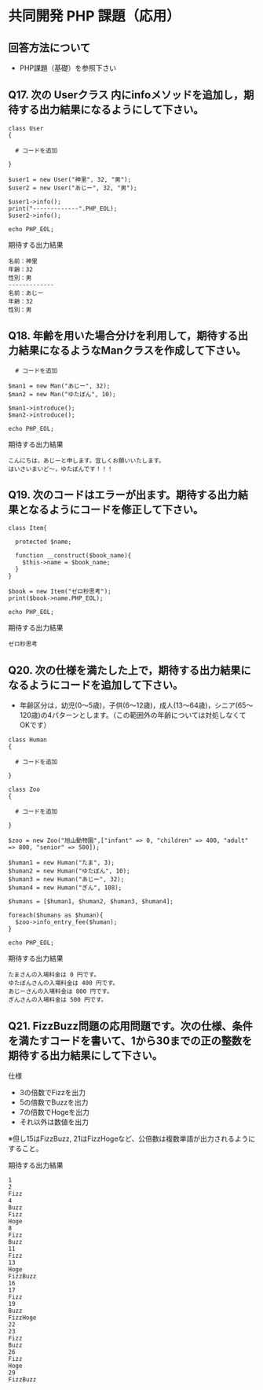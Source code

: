 # 共同開発 PHP 課題（応用）

## 回答方法について

- PHP課題（基礎）を参照下さい

## Q17. 次の Userクラス 内にinfoメソッドを追加し，期待する出力結果になるようにして下さい。

```
class User
{

  # コードを追加

}

$user1 = new User("神里", 32, "男");
$user2 = new User("あじー", 32, "男");

$user1->info();
print("-------------".PHP_EOL);
$user2->info();

echo PHP_EOL;
```

期待する出力結果

```
名前：神里
年齢：32
性別：男
-------------
名前：あじー
年齢：32
性別：男
```

## Q18. 年齢を用いた場合分けを利用して，期待する出力結果になるようなManクラスを作成して下さい。

```
  # コードを追加

$man1 = new Man("あじー", 32);
$man2 = new Man("ゆたぼん", 10);

$man1->introduce();
$man2->introduce();

echo PHP_EOL;
```

期待する出力結果

```
こんにちは，あじーと申します。宜しくお願いいたします。
はいさいまいど〜，ゆたぼんです！！！
```

## Q19. 次のコードはエラーが出ます。期待する出力結果となるようにコードを修正して下さい。

```
class Item{

  protected $name;

  function __construct($book_name){
    $this->name = $book_name;
  }
}

$book = new Item("ゼロ秒思考");
print($book->name.PHP_EOL);

echo PHP_EOL;
```

期待する出力結果

```
ゼロ秒思考
```

## Q20. 次の仕様を満たした上で，期待する出力結果になるようにコードを追加して下さい。

- 年齢区分は，幼児(0〜5歳)，子供(6〜12歳)，成人(13〜64歳)，シニア(65〜120歳)の4パターンとします。（この範囲外の年齢については対処しなくてOKです）

```
class Human
{

  # コードを追加

}

class Zoo
{

  # コードを追加

}

$zoo = new Zoo("旭山動物園",["infant" => 0, "children" => 400, "adult" => 800, "senior" => 500]);

$human1 = new Human("たま", 3);
$human2 = new Human("ゆたぼん", 10);
$human3 = new Human("あじー", 32);
$human4 = new Human("ぎん", 108);

$humans = [$human1, $human2, $human3, $human4];

foreach($humans as $human){
  $zoo->info_entry_fee($human);
}

echo PHP_EOL;
```

期待する出力結果

```
たまさんの入場料金は 0 円です。
ゆたぼんさんの入場料金は 400 円です。
あじーさんの入場料金は 800 円です。
ぎんさんの入場料金は 500 円です。
```

## Q21. FizzBuzz問題の応用問題です。次の仕様、条件を満たすコードを書いて、1から30までの正の整数を期待する出力結果にして下さい。

仕様

- 3の倍数でFizzを出力
- 5の倍数でBuzzを出力
- 7の倍数でHogeを出力
- それ以外は数値を出力

※但し15はFizzBuzz, 21はFizzHogeなど、公倍数は複数単語が出力されるようにすること。

期待する出力結果

```
1
2
Fizz
4
Buzz
Fizz
Hoge
8
Fizz
Buzz
11
Fizz
13
Hoge
FizzBuzz
16
17
Fizz
19
Buzz
FizzHoge
22
23
Fizz
Buzz
26
Fizz
Hoge
29
FizzBuzz
```
